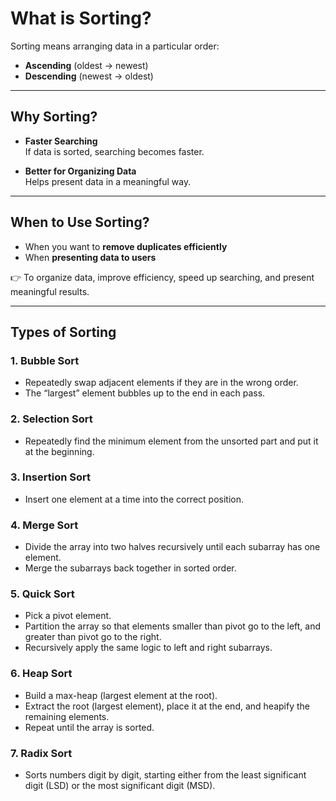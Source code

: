 
# What is Sorting?

Sorting means arranging data in a particular order:

- **Ascending** (oldest → newest)  
- **Descending** (newest → oldest)  

---

## Why Sorting?

- **Faster Searching**  
  If data is sorted, searching becomes faster.  

- **Better for Organizing Data**  
  Helps present data in a meaningful way.  

---

## When to Use Sorting?

- When you want to **remove duplicates efficiently**  
- When **presenting data to users**  

👉 To organize data, improve efficiency, speed up searching, and present meaningful results.  

---

## Types of Sorting

### 1. Bubble Sort
- Repeatedly swap adjacent elements if they are in the wrong order.  
- The “largest” element bubbles up to the end in each pass.  

### 2. Selection Sort
- Repeatedly find the minimum element from the unsorted part and put it at the beginning.  

### 3. Insertion Sort
- Insert one element at a time into the correct position.  

### 4. Merge Sort
- Divide the array into two halves recursively until each subarray has one element.  
- Merge the subarrays back together in sorted order.  

### 5. Quick Sort
- Pick a pivot element.  
- Partition the array so that elements smaller than pivot go to the left, and greater than pivot go to the right.  
- Recursively apply the same logic to left and right subarrays.  

### 6. Heap Sort
- Build a max-heap (largest element at the root).  
- Extract the root (largest element), place it at the end, and heapify the remaining elements.  
- Repeat until the array is sorted.  

### 7. Radix Sort
- Sorts numbers digit by digit, starting either from the least significant digit (LSD) or the most significant digit (MSD).  
